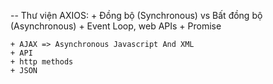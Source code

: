 -- Thư viện AXIOS:
    + Đồng bộ (Synchronous) vs Bất đồng bộ (Asynchronous)
    + Event Loop, web APIs
    + Promise
    
    + AJAX => Asynchronous Javascript And XML
    + API
    + http methods
    + JSON
